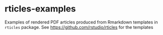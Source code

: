 # rticles-examples

Examples of rendered PDF articles produced from Rmarkdown templates in `rticles` package. See https://github.com/rstudio/rticles for the templates
